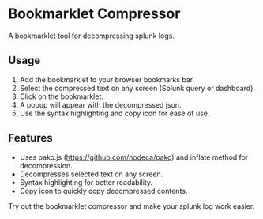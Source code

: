 # Bookmarklet Compressor

A bookmarklet tool for decompressing splunk logs.

## Usage
1. Add the bookmarklet to your browser bookmarks bar.
2. Select the compressed text on any screen (Splunk query or dashboard).
3. Click on the bookmarklet.
4. A popup will appear with the decompressed json.
5. Use the syntax highlighting and copy icon for ease of use.

## Features
- Uses pako.js (https://github.com/nodeca/pako) and inflate method for decompression.
- Decompresses selected text on any screen.
- Syntax highlighting for better readability.
- Copy icon to quickly copy decompressed contents.

Try out the bookmarklet compressor and make your splunk log work easier.
